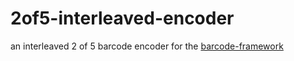 # 2of5-interleaved-encoder

an interleaved 2 of 5 barcode encoder for the [barcode-framework](https://github.com/barcode-framework)
